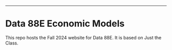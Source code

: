 ---

# Data 88E Economic Models

This repo hosts the Fall 2024 website for Data 88E. It is based on Just the Class.
